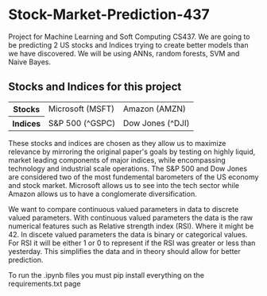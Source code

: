 # Stock-Market-Prediction-437
Project for Machine Learning and Soft Computing CS437. We are going to be predicting 2 US stocks and Indices trying to create better models than we have discovered. We will be using ANNs, random forests, SVM and Naive Bayes.

## Stocks and Indices for this project 
<table>
  <tr>
    <th>Stocks</th>
    <td>Microsoft (MSFT)</td>
    <td>Amazon (AMZN)</td>
  </tr>

  <tr>
    <th>Indices</th>
    <td>S&P 500 (^GSPC)</td>
    <td>Dow Jones (^DJI)</td>
  </tr>
</table>

<p>These stocks and indices are chosen as they allow us to maximize relevance by mirroring the original paper's goals by testing on highly liquid, market leading components of major indices, while encompassing technology and industrial scale operations. The S&P 500 and Dow Jones are considered two of the most fundemental barometers of the US economy and stock market. Microsoft allows us to see into the tech sector while Amazon allows us to have a conglomerate diversification.</p>

<p>We want to compare continuous valued parameters in data to discrete valued parameters. With continuous valued parameters the data is the raw numerical features such as Relative strength index (RSI). Where it might be 42. In discete valued parameters the data is binary or categorical values. For RSI it will be either 1 or 0 to represent if the RSI was greater or less than yesterday. This simplifies the data and in theory should allow for better prediction. </p>

<p>To run the .ipynb files you must pip install everything on the requirements.txt page<p>
